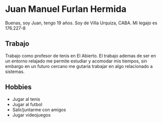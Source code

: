 # Juan Manuel Furlan Hermida
Buenas, soy Juan, tengo 19 años. Soy de Villa Urquiza, CABA. Mi legajo es 176.227-8
## Trabajo
Trabajo como profesor de tenis en El Abierto. 
El trabajo ademas de ser en un entorno relajado me permite estudiar y acomodar mis tiempos, sin embargo en un futuro cercano me gutaría trabajar en algo relacionado a sistemas.
## Hobbies
* Jugar al tenis
* Jugar al futbol
* Salir/juntarme con amigos
* Jugar videojuegos
